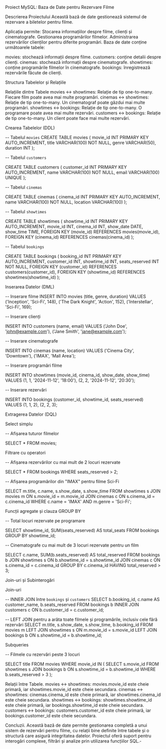 Proiect MySQL: Baza de Date pentru Rezervare Filme

Descrierea Proiectului
Această bază de date gestionează sistemul de rezervare a biletelor pentru filme. 

Aplicația permite:
Stocarea informațiilor despre filme, clienți și cinematografe.
Gestionarea programărilor filmelor.
Administrarea rezervărilor clienților pentru diferite programări.
Baza de date conține următoarele tabele:

movies: stochează informații despre filme.
customers: conține detalii despre clienți.
cinemas: stochează informații despre cinematografe.
showtimes: conține programările filmelor în cinematografe.
bookings: înregistrează rezervările făcute de clienți.

Structura Tabelelor și Relațiile

Relațiile dintre Tabele
movies ↔ showtimes: Relație de tip one-to-many. Fiecare film poate avea mai multe programări.
cinemas ↔ showtimes: Relație de tip one-to-many. Un cinematograf poate găzdui mai multe programări.
showtimes ↔ bookings: Relație de tip one-to-many. O programare poate avea mai multe rezervări.
customers ↔ bookings: Relație de tip one-to-many. Un client poate face mai multe rezervări.

Crearea Tabelelor (DDL)

-- Tabelul `movies`
CREATE TABLE movies (
    movie_id INT PRIMARY KEY AUTO_INCREMENT,
    title VARCHAR(100) NOT NULL,
    genre VARCHAR(50),
    duration INT
);

-- Tabelul `customers`

CREATE TABLE customers (
    customer_id INT PRIMARY KEY AUTO_INCREMENT,
    name VARCHAR(100) NOT NULL,
    email VARCHAR(100) UNIQUE
);

-- Tabelul `cinemas`

CREATE TABLE cinemas (
    cinema_id INT PRIMARY KEY AUTO_INCREMENT,
    name VARCHAR(100) NOT NULL,
    location VARCHAR(100)
);

-- Tabelul `showtimes`

CREATE TABLE showtimes (
    showtime_id INT PRIMARY KEY AUTO_INCREMENT,
    movie_id INT,
    cinema_id INT,
    show_date DATE,
    show_time TIME,
    FOREIGN KEY (movie_id) REFERENCES movies(movie_id),
    FOREIGN KEY (cinema_id) REFERENCES cinemas(cinema_id)
);

-- Tabelul `bookings`

CREATE TABLE bookings (
    booking_id INT PRIMARY KEY AUTO_INCREMENT,
    customer_id INT,
    showtime_id INT,
    seats_reserved INT NOT NULL,
    FOREIGN KEY (customer_id) REFERENCES customers(customer_id),
    FOREIGN KEY (showtime_id) REFERENCES showtimes(showtime_id)
);

Inserarea Datelor (DML)

-- Inserare filme
INSERT INTO movies (title, genre, duration) VALUES 
('Inception', 'Sci-Fi', 148),
('The Dark Knight', 'Action', 152),
('Interstellar', 'Sci-Fi', 169);

-- Inserare clienți

INSERT INTO customers (name, email) VALUES 
('John Doe', 'john@example.com'),
('Jane Smith', 'jane@example.com');

-- Inserare cinematografe

INSERT INTO cinemas (name, location) VALUES 
('Cinema City', 'Downtown'),
('IMAX', 'Mall Area');

-- Inserare programări filme

INSERT INTO showtimes (movie_id, cinema_id, show_date, show_time) VALUES 
(1, 1, '2024-11-12', '18:00'),
(2, 2, '2024-11-12', '20:30');

-- Inserare rezervări

INSERT INTO bookings (customer_id, showtime_id, seats_reserved) VALUES 
(1, 1, 2),
(2, 2, 3);

Extragerea Datelor (DQL)

Select simplu

-- Afișarea tuturor filmelor

SELECT * FROM movies;

Filtrare cu operatori

-- Afișarea rezervărilor cu mai mult de 2 locuri rezervate

SELECT * FROM bookings WHERE seats_reserved > 2;

-- Afișarea programărilor din "IMAX" pentru filme Sci-Fi

SELECT m.title, c.name, s.show_date, s.show_time
FROM showtimes s
JOIN movies m ON s.movie_id = m.movie_id
JOIN cinemas c ON s.cinema_id = c.cinema_id
WHERE c.name = 'IMAX' AND m.genre = 'Sci-Fi';

Funcții agregate și clauza GROUP BY

-- Total locuri rezervate pe programare

SELECT showtime_id, SUM(seats_reserved) AS total_seats
FROM bookings
GROUP BY showtime_id;

-- Cinematografe cu mai mult de 3 locuri rezervate pentru un film

SELECT c.name, SUM(b.seats_reserved) AS total_reserved
FROM bookings b
JOIN showtimes s ON b.showtime_id = s.showtime_id
JOIN cinemas c ON s.cinema_id = c.cinema_id
GROUP BY c.cinema_id
HAVING total_reserved > 3;

Join-uri și Subinterogări

Join-uri

-- INNER JOIN între `bookings` și `customers`
SELECT b.booking_id, c.name AS customer_name, b.seats_reserved
FROM bookings b
INNER JOIN customers c ON b.customer_id = c.customer_id;

-- LEFT JOIN pentru a arăta toate filmele și programările, inclusiv cele fără rezervări
SELECT m.title, s.show_date, s.show_time, b.booking_id
FROM movies m
LEFT JOIN showtimes s ON m.movie_id = s.movie_id
LEFT JOIN bookings b ON s.showtime_id = b.showtime_id;

Subqueries

-- Filmele cu rezervări peste 3 locuri

SELECT title
FROM movies
WHERE movie_id IN (
    SELECT s.movie_id
    FROM showtimes s
    JOIN bookings b ON s.showtime_id = b.showtime_id
    WHERE b.seats_reserved > 3
);

Relații între Tabele.
movies ↔ showtimes: movies.movie_id este cheie primară, iar showtimes.movie_id este cheie secundara.
cinemas ↔ showtimes: cinemas.cinema_id este cheie primară, iar showtimes.cinema_id este cheie secundara.
showtimes ↔ bookings: showtimes.showtime_id este cheie primară, iar bookings.showtime_id este cheie secundara.
customers ↔ bookings: customers.customer_id este cheie primară, iar bookings.customer_id este cheie secundara.

Concluzii.
Această bază de date permite gestionarea completă a unui sistem de rezervări pentru filme, cu relații bine definite între tabele și o structură care asigură integritatea datelor. Proiectul oferă suport pentru interogări complexe, filtrări și analize prin utilizarea funcțiilor SQL.-
